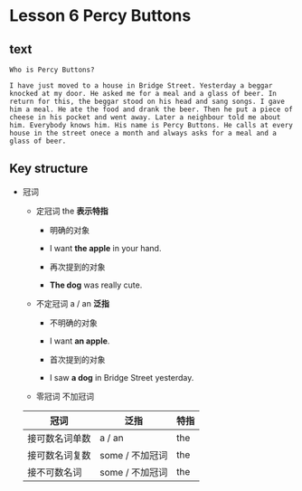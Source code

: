 <!--
 * @Author: your name
 * @Date: 2022-01-17 11:16:54
 * @LastEditTime: 2022-01-17 15:30:40
 * @LastEditors: Please set LastEditors
 * @Description: 打开koroFileHeader查看配置 进行设置: https://github.com/OBKoro1/koro1FileHeader/wiki/%E9%85%8D%E7%BD%AE
 * @FilePath: \notes\english\lesson_6_Percy-Buttons.md
-->
# Lesson 6 Percy Buttons

## text
```
Who is Percy Buttons?

I have just moved to a house in Bridge Street. Yesterday a beggar knocked at my door. He asked me for a meal and a glass of beer. In return for this, the beggar stood on his head and sang songs. I gave him a meal. He ate the food and drank the beer. Then he put a piece of cheese in his pocket and went away. Later a neighbour told me about him. Everybody knows him. His name is Percy Buttons. He calls at every house in the street onece a month and always asks for a meal and a glass of beer.
```

## Key structure
- 冠词
    - 定冠词 the **表示特指**
        - 明确的对象
        - I want **the apple** in your hand.

        - 再次提到的对象
        - **The dog** was really cute.
        
    - 不定冠词 a / an **泛指**
        - 不明确的对象
        - I want **an apple**.

        - 首次提到的对象
        - I saw **a dog** in Bridge Street yesterday.

    - 零冠词 不加冠词

    |冠词|泛指|特指|
    |---|----|----|
    |接可数名词单数|a / an|the|
    |接可数名词复数|some / 不加冠词| the|
    |接不可数名词|some / 不加冠词| the|
